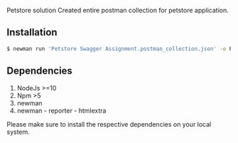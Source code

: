 Petstore solution
Created entire postman collection for petstore application.

## Installation



```bash
$ newman run 'Petstore Swagger Assignment.postman_collection.json' -e PETSW.postman_environment.json -r cli,htmlextra

```

## Dependencies

1. NodeJs >=10
2. Npm >5
3. newman
4. newman - reporter - htmlextra


Please make sure to install the respective dependencies on your local system.
```
